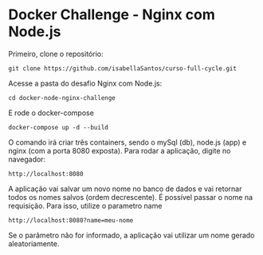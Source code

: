 # Docker Challenge - Nginx com Node.js

Primeiro, clone o repositório:
```
git clone https://github.com/isabellaSantos/curso-full-cycle.git
```
Acesse a pasta do desafio Nginx com Node.js:
```
cd docker-node-nginx-challenge
```
E rode o docker-compose
```
docker-compose up -d --build
```
O comando irá criar três containers, sendo o mySql (db), node.js (app) e nginx (com a porta 8080 exposta).
Para rodar a aplicação, digite no navegador:
```
http://localhost:8080
```
A aplicação vai salvar um novo nome no banco de dados e vai retornar todos os nomes salvos (ordem decrescente). 
É possível passar o nome na requisição. Para isso, utilize o parametro name
```
http://localhost:8080?name=meu-nome
```
Se o parâmetro não for informado, a aplicação vai utilizar um nome gerado aleatoriamente.